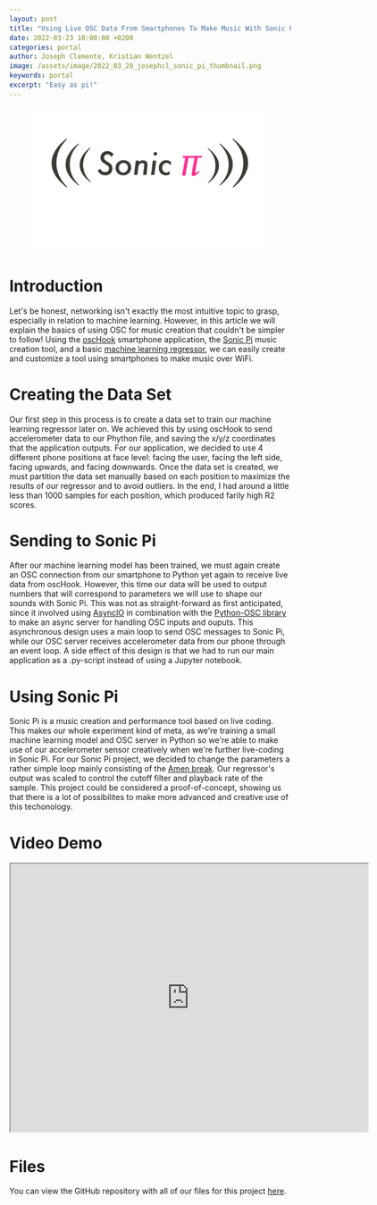 ```yaml
---
layout: post
title: "Using Live OSC Data From Smartphones To Make Music With Sonic Pi"
date: 2022-03-23 10:00:00 +0200
categories: portal
author: Joseph Clemente, Kristian Wentzel
image: /assets/image/2022_03_20_josephcl_sonic_pi_thumbnail.png
keywords: portal
excerpt: "Easy as pi!"
---
```


<figure style="float: none">
   <img src="/assets/image/2022_03_20_josephcl_sonic_pi_header.png" alt="Alternate Text" width="auto" />
</figure>

# Introduction

Let's be honest, networking isn't exactly the most intuitive topic to grasp, especially in relation to machine learning. However, in this article we will explain the basics of using OSC for music creation that couldn't be simpler to follow! Using the [oscHook](https://oschook.soft112.com/) smartphone application, the [Sonic Pi](https://sonic-pi.net/) music creation tool, and a basic [machine learning regressor](https://scikit-learn.org/stable/modules/generated/sklearn.neural_network.MLPRegressor.html), we can easily create and customize a tool using smartphones to make music over WiFi.

# Creating the Data Set

Our first step in this process is to create a data set to train our machine learning regressor later on. We achieved this by using oscHook to send accelerometer data to our Phython file, and saving the x/y/z coordinates that the application outputs. For our application, we decided to use 4 different phone positions at face level: facing the user, facing the left side, facing upwards, and facing downwards. Once the data set is created, we must partition the data set manually based on each position to maximize the results of our regressor and to avoid outliers. In the end, I had around a little less than 1000 samples for each position, which produced farily high R2 scores.

# Sending to Sonic Pi

After our machine learning model has been trained, we must again create an OSC connection from our smartphone to Python yet again to receive live data from oscHook. However, this time our data will be used to output numbers that will correspond to parameters we will use to shape our sounds with Sonic Pi. This was not as straight-forward as first anticipated, since it involved using [AsyncIO](https://docs.python.org/3/library/asyncio.html) in combination with the [Python-OSC library](https://pypi.org/project/python-osc/) to make an async server for handling OSC inputs and ouputs. This asynchronous design uses a main loop to send OSC messages to Sonic Pi, while our OSC server receives accelerometer data from our phone through an event loop. A side effect of this design is that we had to run our main application as a .py-script instead of using a Jupyter notebook.

# Using Sonic Pi

Sonic Pi is a music creation and performance tool based on live coding. This makes our whole experiment kind of meta, as we're training a small machine learning model and OSC server in Python so we're able to make use of our accelerometer sensor creatively when we're further live-coding in Sonic Pi. For our Sonic Pi project, we decided to change the parameters a rather simple loop mainly consisting of the [Amen break](https://en.wikipedia.org/wiki/Amen_break). Our regressor's output was scaled to control the cutoff filter and playback rate of the sample. This project could be considered a proof-of-concept, showing us that there is a lot of possibilites to make more advanced and creative use of this techonology.

# Video Demo

<iframe src="https://drive.google.com/file/d/1FJJFYK3K052NsskuUDCboQvvTRdLcoeW/preview" width="640" height="480" allow="autoplay"></iframe>

# Files

You can view the GitHub repository with all of our files for this project [here](https://github.com/jpclemente97/SonicPiOscDemo).

